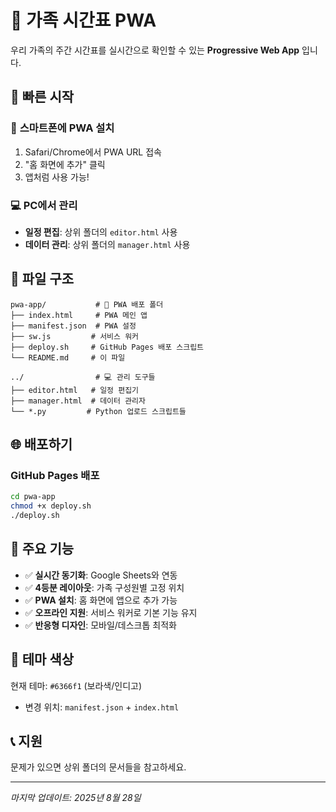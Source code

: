 # 📱 가족 시간표 PWA

우리 가족의 주간 시간표를 실시간으로 확인할 수 있는 **Progressive Web App** 입니다.

## 🚀 **빠른 시작**

### 📱 **스마트폰에 PWA 설치**
1. Safari/Chrome에서 PWA URL 접속
2. "홈 화면에 추가" 클릭
3. 앱처럼 사용 가능!

### 💻 **PC에서 관리**
- **일정 편집**: 상위 폴더의 `editor.html` 사용
- **데이터 관리**: 상위 폴더의 `manager.html` 사용

## 📁 **파일 구조**
```
pwa-app/           # 📱 PWA 배포 폴더
├── index.html     # PWA 메인 앱
├── manifest.json  # PWA 설정
├── sw.js         # 서비스 워커
├── deploy.sh     # GitHub Pages 배포 스크립트
└── README.md     # 이 파일

../                # 💻 관리 도구들
├── editor.html   # 일정 편집기
├── manager.html  # 데이터 관리자
└── *.py         # Python 업로드 스크립트들
```

## 🌐 **배포하기**

### **GitHub Pages 배포**
```bash
cd pwa-app
chmod +x deploy.sh
./deploy.sh
```

## 🔧 **주요 기능**
- ✅ **실시간 동기화**: Google Sheets와 연동
- ✅ **4등분 레이아웃**: 가족 구성원별 고정 위치
- ✅ **PWA 설치**: 홈 화면에 앱으로 추가 가능
- ✅ **오프라인 지원**: 서비스 워커로 기본 기능 유지
- ✅ **반응형 디자인**: 모바일/데스크톱 최적화

## 🎨 **테마 색상**
현재 테마: `#6366f1` (보라색/인디고)
- 변경 위치: `manifest.json` + `index.html`

## 📞 **지원**
문제가 있으면 상위 폴더의 문서들을 참고하세요.

---
*마지막 업데이트: 2025년 8월 28일*
